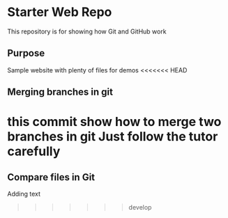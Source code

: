 # Starter Web Repo

This repository is for showing how Git and GitHub work

## Purpose

Sample website with plenty of files for demos
<<<<<<< HEAD
## Merging branches in git
this commit show how to merge two branches in git 
Just follow the tutor carefully 
=======
## Compare files in Git
Adding text 
>>>>>>> develop
